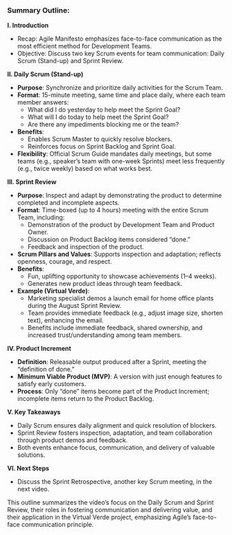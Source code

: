 ### Summary Outline: 

**I. Introduction**
   - Recap: Agile Manifesto emphasizes face-to-face communication as the most efficient method for Development Teams.
   - Objective: Discuss two key Scrum events for team communication: Daily Scrum (Stand-up) and Sprint Review.

**II. Daily Scrum (Stand-up)**
   - **Purpose**: Synchronize and prioritize daily activities for the Scrum Team.
   - **Format**: 15-minute meeting, same time and place daily, where each team member answers:
     - What did I do yesterday to help meet the Sprint Goal?
     - What will I do today to help meet the Sprint Goal?
     - Are there any impediments blocking me or the team?
   - **Benefits**:
     - Enables Scrum Master to quickly resolve blockers.
     - Reinforces focus on Sprint Backlog and Sprint Goal.
   - **Flexibility**: Official Scrum Guide mandates daily meetings, but some teams (e.g., speaker’s team with one-week Sprints) meet less frequently (e.g., twice weekly) based on what works best.

**III. Sprint Review**
   - **Purpose**: Inspect and adapt by demonstrating the product to determine completed and incomplete aspects.
   - **Format**: Time-boxed (up to 4 hours) meeting with the entire Scrum Team, including:
     - Demonstration of the product by Development Team and Product Owner.
     - Discussion on Product Backlog items considered “done.”
     - Feedback and inspection of the product.
   - **Scrum Pillars and Values**: Supports inspection and adaptation; reflects openness, courage, and respect.
   - **Benefits**:
     - Fun, uplifting opportunity to showcase achievements (1–4 weeks).
     - Generates new product ideas through team feedback.
   - **Example (Virtual Verde)**:
     - Marketing specialist demos a launch email for home office plants during the August Sprint Review.
     - Team provides immediate feedback (e.g., adjust image size, shorten text), enhancing the email.
     - Benefits include immediate feedback, shared ownership, and increased trust/understanding among team members.

**IV. Product Increment**
   - **Definition**: Releasable output produced after a Sprint, meeting the “definition of done.”
   - **Minimum Viable Product (MVP)**: A version with just enough features to satisfy early customers.
   - **Process**: Only “done” items become part of the Product Increment; incomplete items return to the Product Backlog.

**V. Key Takeaways**
   - Daily Scrum ensures daily alignment and quick resolution of blockers.
   - Sprint Review fosters inspection, adaptation, and team collaboration through product demos and feedback.
   - Both events enhance focus, communication, and delivery of valuable solutions.

**VI. Next Steps**
   - Discuss the Sprint Retrospective, another key Scrum meeting, in the next video.

This outline summarizes the video’s focus on the Daily Scrum and Sprint Review, their roles in fostering communication and delivering value, and their application in the Virtual Verde project, emphasizing Agile’s face-to-face communication principle.